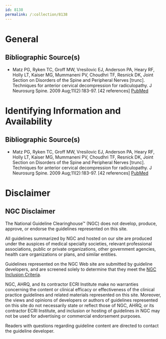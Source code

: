 ```yaml
---
id: 8138
permalink: /:collection/8138
---
```


# General

## Bibliographic Source(s)

- Matz PG, Ryken TC, Groff MW, Vresilovic EJ, Anderson PA, Heary RF, Holly LT, Kaiser MG, Mummaneni PV, Choudhri TF, Resnick DK, Joint Section on Disorders of the Spine and Peripheral Nerves [trunc]. Techniques for anterior cervical decompression for radiculopathy. J Neurosurg Spine. 2009 Aug;11(2):183-97. [42 references] [ PubMed ](http://www.ncbi.nlm.nih.gov/entrez/query.fcgi?cmd=Retrieve&db=pubmed&dopt=Abstract&list_uids=19769498)

# Identifying Information and Availability

## Bibliographic Source(s)

- Matz PG, Ryken TC, Groff MW, Vresilovic EJ, Anderson PA, Heary RF, Holly LT, Kaiser MG, Mummaneni PV, Choudhri TF, Resnick DK, Joint Section on Disorders of the Spine and Peripheral Nerves [trunc]. Techniques for anterior cervical decompression for radiculopathy. J Neurosurg Spine. 2009 Aug;11(2):183-97. [42 references] [ PubMed ](http://www.ncbi.nlm.nih.gov/entrez/query.fcgi?cmd=Retrieve&db=pubmed&dopt=Abstract&list_uids=19769498)

# Disclaimer

## NGC Disclaimer

The National Guideline Clearinghouse™ (NGC) does not develop, produce, approve, or endorse the guidelines represented on this site.

All guidelines summarized by NGC and hosted on our site are produced under the auspices of medical specialty societies, relevant professional associations, public or private organizations, other government agencies, health care organizations or plans, and similar entities.

Guidelines represented on the NGC Web site are submitted by guideline developers, and are screened solely to determine that they meet the [NGC Inclusion Criteria](/help-and-about/summaries/inclusion-criteria).

NGC, AHRQ, and its contractor ECRI Institute make no warranties concerning the content or clinical efficacy or effectiveness of the clinical practice guidelines and related materials represented on this site. Moreover, the views and opinions of developers or authors of guidelines represented on this site do not necessarily state or reflect those of NGC, AHRQ, or its contractor ECRI Institute, and inclusion or hosting of guidelines in NGC may not be used for advertising or commercial endorsement purposes.

Readers with questions regarding guideline content are directed to contact the guideline developer.

